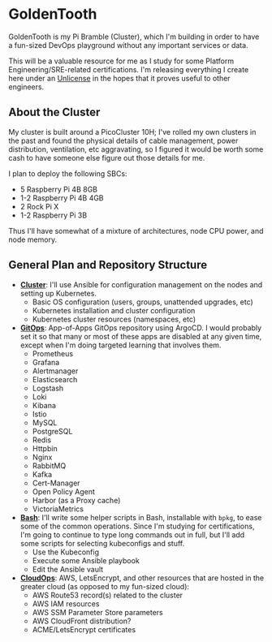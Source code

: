 # GoldenTooth

GoldenTooth is my Pi Bramble (Cluster), which I'm building in order to have a fun-sized DevOps playground without any important services or data.

This will be a valuable resource for me as I study for some Platform Engineering/SRE-related certifications. I'm releasing everything I create here under an [Unlicense](https://choosealicense.com/licenses/unlicense/) in the hopes that it proves useful to other engineers.

## About the Cluster

My cluster is built around a PicoCluster 10H; I've rolled my own clusters in the past and found the physical details of cable management, power distribution, ventilation, etc aggravating, so I figured it would be worth some cash to have someone else figure out those details for me.

I plan to deploy the following SBCs:

- 5 Raspberry Pi 4B 8GB
- 1-2 Raspberry Pi 4B 4GB
- 2 Rock Pi X
- 1-2 Raspberry Pi 3B

Thus I'll have somewhat of a mixture of architectures, node CPU power, and node memory.

## General Plan and Repository Structure

- **[Cluster](https://github.com/goldentooth/cluster)**: I'll use Ansible for configuration management on the nodes and setting up Kubernetes.
  - Basic OS configuration (users, groups, unattended upgrades, etc)
  - Kubernetes installation and cluster configuration
  - Kubernetes cluster resources (namespaces, etc)
- **[GitOps](https://github.com/goldentooth/gitops)**: App-of-Apps GitOps repository using ArgoCD. I would probably set it so that many or most of these apps are disabled at any given time, except when I'm doing targeted learning that involves them.
  - Prometheus
  - Grafana
  - Alertmanager
  - Elasticsearch
  - Logstash
  - Loki
  - Kibana
  - Istio
  - MySQL
  - PostgreSQL
  - Redis
  - Httpbin
  - Nginx
  - RabbitMQ
  - Kafka
  - Cert-Manager
  - Open Policy Agent
  - Harbor (as a Proxy cache)
  - VictoriaMetrics
- **[Bash](https://github.com/goldentooth/bash)**: I'll write some helper scripts in Bash, installable with `bpkg`, to ease some of the common operations. Since I'm studying for certifications, I'm going to continue to type long commands out in full, but I'll add some scripts for selecting kubeconfigs and stuff.
  - Use the Kubeconfig
  - Execute some Ansible playbook
  - Edit the Ansible vault
- **[CloudOps](https://github.com/goldentooth/cloudops)**: AWS, LetsEncrypt, and other resources that are hosted in the greater cloud (as opposed to my fun-sized cloud):
  - AWS Route53 record(s) related to the cluster
  - AWS IAM resources
  - AWS SSM Parameter Store parameters
  - AWS CloudFront distribution?
  - ACME/LetsEncrypt certificates
